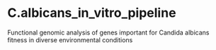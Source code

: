 # C.albicans_in_vitro_pipeline
Functional genomic analysis of genes important for Candida albicans fitness in diverse environmental conditions
